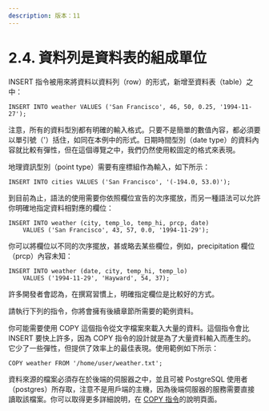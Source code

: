 ```yaml
---
description: 版本：11
---
```


# 2.4. 資料列是資料表的組成單位

INSERT 指令被用來將資料以資料列（row）的形式，新增至資料表（table）之中：

```text
INSERT INTO weather VALUES ('San Francisco', 46, 50, 0.25, '1994-11-27');
```

注意，所有的資料型別都有明確的輸入格式。只要不是簡單的數值內容，都必須要以單引號（'）括住，如同在本例中的形式。日期時間型別（date type）的資料內容就比較有彈性，但在這個導覽之中，我們仍然使用較固定的格式來表現。

地理資訊型別（point type）需要有座標組作為輸入，如下所示：

```text
INSERT INTO cities VALUES ('San Francisco', '(-194.0, 53.0)');
```

到目前為止，語法的使用需要你依照欄位宣告的次序擺放，而另一種語法可以允許你明確地指定資料相對應的欄位：

```text
INSERT INTO weather (city, temp_lo, temp_hi, prcp, date)
    VALUES ('San Francisco', 43, 57, 0.0, '1994-11-29');
```

你可以將欄位以不同的次序擺放，甚或略去某些欄位，例如，precipitation 欄位（prcp）內容未知：

```text
INSERT INTO weather (date, city, temp_hi, temp_lo)
    VALUES ('1994-11-29', 'Hayward', 54, 37);
```

許多開發者會認為，在撰寫習慣上，明確指定欄位是比較好的方式。

請執行下列的指令，你將會擁有後續章節所需要的範例資料。

你可能需要使用 COPY 這個指令從文字檔案來載入大量的資料。這個指令會比 INSERT 要快上許多，因為 COPY 指令的設計就是為了大量資料輸入而產生的。它少了一些彈性，但提供了效率上的最佳表現。使用範例如下所示：

```text
COPY weather FROM '/home/user/weather.txt';
```

資料來源的檔案必須存在於後端的伺服器之中，並且可被 PostgreSQL 使用者（postgres）所存取，注意不是用戶端的主機，因為後端伺服器的服務需要直接讀取該檔案。你可以取得更多詳細說明，在 [COPY 指令](../../reference/sql-commands/copy.md)的說明頁面。

